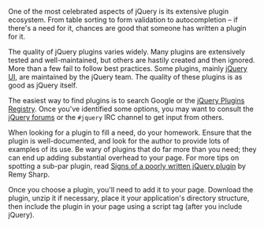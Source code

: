 <script>{
	"title": "Finding & Evaluating Plugins",
	"level": "intermediate",
	"source": "http://jqfundamentals.com/legacy",
	"attribution": [ "jQuery Fundamentals" ]
}</script>

One of the most celebrated aspects of jQuery is its extensive plugin ecosystem. From table sorting to form validation to autocompletion – if there's a need for it, chances are good that someone has written a plugin for it.

The quality of jQuery plugins varies widely. Many plugins are extensively tested and well-maintained, but others are hastily created and then ignored. More than a few fail to follow best practices. Some plugins, mainly [jQuery UI](http://jqueryui.com/), are maintained by the jQuery team. The quality of these plugins is as good as jQuery itself.

The easiest way to find plugins is to search Google or the [jQuery Plugins Registry](http://plugins.jquery.com/). Once you've identified some options, you may want to consult the [jQuery forums](http://forum.jquery.com/) or the `#jquery` IRC channel to get input from others.

When looking for a plugin to fill a need, do your homework. Ensure that the plugin is well-documented, and look for the author to provide lots of examples of its use. Be wary of plugins that do far more than you need; they can end up adding substantial overhead to your page. For more tips on spotting a sub-par plugin, read [Signs of a poorly written jQuery plugin](http://remysharp.com/2010/06/03/signs-of-a-poorly-written-jquery-plugin/) by Remy Sharp.

Once you choose a plugin, you'll need to add it to your page. Download the plugin, unzip it if necessary, place it your application's directory structure, then include the plugin in your page using a script tag (after you include jQuery).
